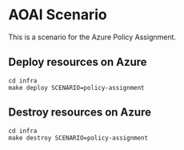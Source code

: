 # AOAI Scenario

This is a scenario for the Azure Policy Assignment.

## Deploy resources on Azure

```shell
cd infra
make deploy SCENARIO=policy-assignment
```

## Destroy resources on Azure

```shell
cd infra
make destroy SCENARIO=policy-assignment
```
